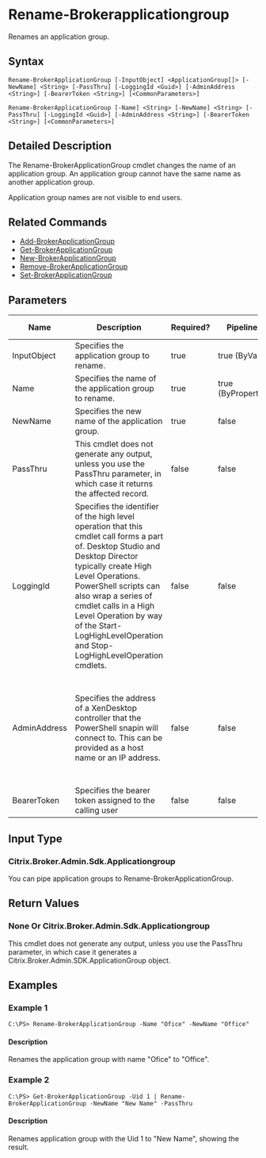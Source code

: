 ﻿
# Rename-Brokerapplicationgroup
Renames an application group.
## Syntax
```
Rename-BrokerApplicationGroup [-InputObject] <ApplicationGroup[]> [-NewName] <String> [-PassThru] [-LoggingId <Guid>] [-AdminAddress <String>] [-BearerToken <String>] [<CommonParameters>]

Rename-BrokerApplicationGroup [-Name] <String> [-NewName] <String> [-PassThru] [-LoggingId <Guid>] [-AdminAddress <String>] [-BearerToken <String>] [<CommonParameters>]
```
## Detailed Description
The Rename-BrokerApplicationGroup cmdlet changes the name of an application group. An application group cannot have the same name as another application group.

Application group names are not visible to end users.


## Related Commands

* [Add-BrokerApplicationGroup](../Add-BrokerApplicationGroup/)
* [Get-BrokerApplicationGroup](../Get-BrokerApplicationGroup/)
* [New-BrokerApplicationGroup](../New-BrokerApplicationGroup/)
* [Remove-BrokerApplicationGroup](../Remove-BrokerApplicationGroup/)
* [Set-BrokerApplicationGroup](../Set-BrokerApplicationGroup/)
## Parameters
| Name   | Description | Required? | Pipeline Input | Default Value |
| --- | --- | --- | --- | --- |
| InputObject | Specifies the application group to rename. | true | true (ByValue) | nul |
| Name | Specifies the name of the application group to rename. | true | true (ByPropertyName) | null |
| NewName | Specifies the new name of the application group. | true | false |  |
| PassThru | This cmdlet does not generate any output, unless you use the PassThru parameter, in which case it returns the affected record. | false | false | False |
| LoggingId | Specifies the identifier of the high level operation that this cmdlet call forms a part of. Desktop Studio and Desktop Director typically create High Level Operations. PowerShell scripts can also wrap a series of cmdlet calls in a High Level Operation by way of the Start-LogHighLevelOperation and Stop-LogHighLevelOperation cmdlets. | false | false |  |
| AdminAddress | Specifies the address of a XenDesktop controller that the PowerShell snapin will connect to. This can be provided as a host name or an IP address. | false | false | Localhost. Once a value is provided by any cmdlet, this value will become the default. |
| BearerToken | Specifies the bearer token assigned to the calling user | false | false |  |

## Input Type

### Citrix.Broker.Admin.Sdk.Applicationgroup
You can pipe application groups to Rename-BrokerApplicationGroup.
## Return Values

### None Or Citrix.Broker.Admin.Sdk.Applicationgroup
This cmdlet does not generate any output, unless you use the PassThru parameter, in which case it generates a Citrix.Broker.Admin.SDK.ApplicationGroup object.
## Examples

### Example 1
```
C:\PS> Rename-BrokerApplicationGroup -Name "Ofice" -NewName "Office"
```
#### Description
Renames the application group with name "Ofice" to "Office".
### Example 2
```
C:\PS> Get-BrokerApplicationGroup -Uid 1 | Rename-BrokerApplicationGroup -NewName "New Name" -PassThru
```
#### Description
Renames application group with the Uid 1 to "New Name", showing the result.
